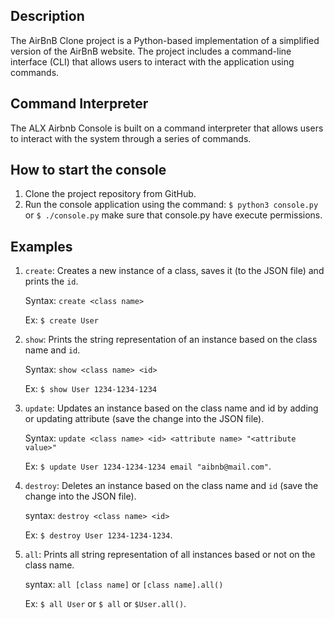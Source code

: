 ## Description
The AirBnB Clone project is a Python-based implementation of a simplified version of the AirBnB website. The project includes a command-line interface (CLI) that allows users to interact with the application using commands.

## Command Interpreter

The ALX Airbnb Console is built on a command interpreter that allows users to interact with the system through a series of commands.

## How to start the console

1. Clone the project repository from GitHub.
2. Run the console application using the command:
   `$ python3 console.py` or
   `$ ./console.py` make sure that console.py have execute permissions.

## Examples

1. `create`: Creates a new instance of a class, saves it (to the JSON file) and prints the `id`.

	Syntax: `create <class name>`

	Ex: `$ create User`
   
2. `show`: Prints the string representation of an instance based on the class name and `id`.

	Syntax: `show <class name> <id>`

	Ex: `$ show User 1234-1234-1234`

3. `update`: Updates an instance based on the class name and id by adding or updating attribute (save the change into the JSON file).

	Syntax: `update <class name> <id> <attribute name> "<attribute value>"`

	Ex: `$ update User 1234-1234-1234 email "aibnb@mail.com"`.

4. `destroy`: Deletes an instance based on the class name and `id` (save the change into the JSON file).

	syntax: `destroy <class name> <id>`

	Ex: `$ destroy User 1234-1234-1234`.
   
5. `all`: Prints all string representation of all instances based or not on the class name.

	syntax: `all [class name]` or `[class name].all()`

	Ex: `$ all User` or `$ all` or `$User.all()`.
